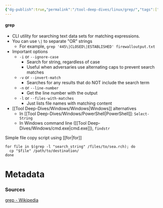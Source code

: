 ```yaml
---
{"dg-publish":true,"permalink":"/tool-deep-dives/linux/grep/","tags":["tools_linux"],"updated":"2025-07-12T15:18:55.903-07:00"}
---
```


#### grep
- CLI utility for searching text data sets for matching expressions.
- You can use `\|` to separate "OR" strings
	- For example, `grep '445\|CLOSED\|ESTABLISHED' firewalloutput.txt`
- Important options
	- `-i` or `--ignore-case`
		- Search for string, regardless of case
		- Useful when adversaries use alternating caps to prevent search matches
	- `-v` or `--invert-match`
		- Searches for any results that do NOT include the search term
	- `-n` or `--line-number`
		- Get the line number with the output
	- `-l` or `--files-with-matches`
		- Just lists file names with matching content
- [[Tool Deep-Dives/Windows/Windows\|Windows]] alternatives
	- In [[Tool Deep-Dives/Windows/PowerShell\|PowerShell]]: `Select-String`
	- In Windows command line ([[Tool Deep-Dives/Windows/cmd.exe\|cmd.exe]]), `findstr`


Simple file copy script using [[for\|for]]
```shell
for file in $(grep -l "search_string" /files/to/sea.rch); do
  cp "$file" /path/to/destination/
done
```


# Metadata

### Sources
[grep - Wikipedia](https://en.wikipedia.org/wiki/Grep#:~:text=grep%20is%20a%20command%2Dline,which%20has%20the%20same%20effect.)